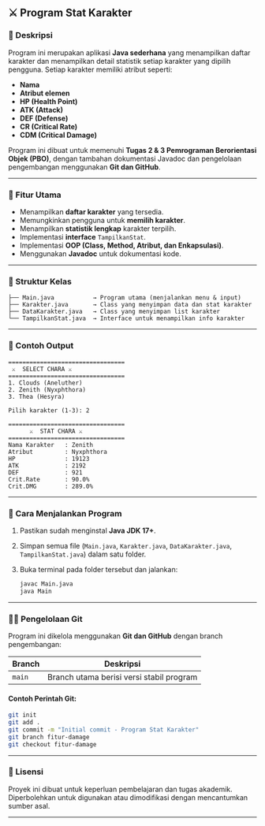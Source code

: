 ## ⚔️ Program Stat Karakter

### 📘 Deskripsi

Program ini merupakan aplikasi **Java sederhana** yang menampilkan daftar karakter dan menampilkan detail statistik setiap karakter yang dipilih pengguna.
Setiap karakter memiliki atribut seperti:

* **Nama**
* **Atribut elemen**
* **HP (Health Point)**
* **ATK (Attack)**
* **DEF (Defense)**
* **CR (Critical Rate)**
* **CDM (Critical Damage)**

Program ini dibuat untuk memenuhi **Tugas 2 & 3 Pemrograman Berorientasi Objek (PBO)**, dengan tambahan dokumentasi Javadoc dan pengelolaan pengembangan menggunakan **Git dan GitHub**.

---

### 🧩 Fitur Utama

* Menampilkan **daftar karakter** yang tersedia.
* Memungkinkan pengguna untuk **memilih karakter**.
* Menampilkan **statistik lengkap** karakter terpilih.
* Implementasi **interface** `TampilkanStat`.
* Implementasi **OOP (Class, Method, Atribut, dan Enkapsulasi)**.
* Menggunakan **Javadoc** untuk dokumentasi kode.

---

### 🧠 Struktur Kelas

```
├── Main.java           → Program utama (menjalankan menu & input)
├── Karakter.java       → Class yang menyimpan data dan stat karakter
├── DataKarakter.java   → Class yang menyimpan list karakter
└── TampilkanStat.java  → Interface untuk menampilkan info karakter
```

---

### 🧮 Contoh Output

```
=================================
 ⚔  SELECT CHARA ⚔ 
=================================
1. Clouds (Aneluther)
2. Zenith (Nyxphthora)
3. Thea (Hesyra)

Pilih karakter (1-3): 2

=================================
      ⚔  STAT CHARA ⚔
=================================
Nama Karakter   : Zenith
Atribut         : Nyxphthora
HP              : 19123
ATK             : 2192
DEF             : 921
Crit.Rate       : 90.0%
Crit.DMG        : 289.0%
```

---

### 🧰 Cara Menjalankan Program

1. Pastikan sudah menginstal **Java JDK 17+**.
2. Simpan semua file (`Main.java`, `Karakter.java`, `DataKarakter.java`, `TampilkanStat.java`) dalam satu folder.
3. Buka terminal pada folder tersebut dan jalankan:

   ```bash
   javac Main.java
   java Main
   ```

---

### 🧑‍💻 Pengelolaan Git

Program ini dikelola menggunakan **Git dan GitHub** dengan branch pengembangan:

| Branch         | Deskripsi                                                                       |
| -------------- | ------------------------------------------------------------------------------- |
| `main`         | Branch utama berisi versi stabil program                                        |

#### Contoh Perintah Git:

```bash
git init
git add .
git commit -m "Initial commit - Program Stat Karakter"
git branch fitur-damage
git checkout fitur-damage
```

---

### 📄 Lisensi

Proyek ini dibuat untuk keperluan pembelajaran dan tugas akademik.
Diperbolehkan untuk digunakan atau dimodifikasi dengan mencantumkan sumber asal.

---
